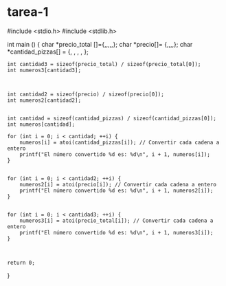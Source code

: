 # tarea-1
#include <stdio.h>
#include <stdlib.h>

int main () {
    char *precio_total []={,,,,,};
    char *precio[]= {,,,,};
    char *cantidad_pizzas[] = {, , , , };
    

    int cantidad3 = sizeof(precio_total) / sizeof(precio_total[0]);
    int numeros3[cantidad3];



    int cantidad2 = sizeof(precio) / sizeof(precio[0]);
    int numeros2[cantidad2];
    
    
    int cantidad = sizeof(cantidad_pizzas) / sizeof(cantidad_pizzas[0]);
    int numeros[cantidad];
    
    for (int i = 0; i < cantidad; ++i) {
        numeros[i] = atoi(cantidad_pizzas[i]); // Convertir cada cadena a entero
        printf("El número convertido %d es: %d\n", i + 1, numeros[i]);
    }
    

    for (int i = 0; i < cantidad2; ++i) {
        numeros2[i] = atoi(precio[i]); // Convertir cada cadena a entero
        printf("El número convertido %d es: %d\n", i + 1, numeros2[i]);
    }


    for (int i = 0; i < cantidad3; ++i) {
        numeros3[i] = atoi(precio_total[i]); // Convertir cada cadena a entero
        printf("El número convertido %d es: %d\n", i + 1, numeros3[i]);
    }

    
    
    return 0;    
}




